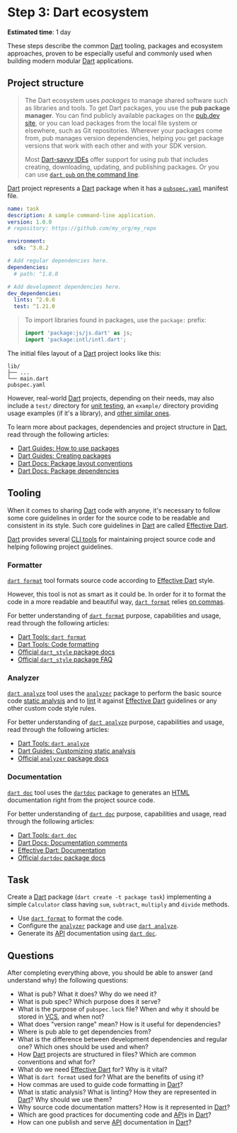Step 3: Dart ecosystem
======================

**Estimated time**: 1 day

These steps describe the common [Dart] tooling, packages and ecosystem approaches, proven to be especially useful and commonly used when building modern modular [Dart] applications.




## Project structure

> The Dart ecosystem uses _packages_ to manage shared software such as libraries and tools. To get Dart packages, you use the **pub package manager**. You can find publicly available packages on the [pub.dev site][pub.dev], or you can load packages from the local file system or elsewhere, such as Git repositories. Wherever your packages come from, pub manages version dependencies, helping you get package versions that work with each other and with your SDK version.
> 
> Most [Dart-savvy IDEs][11] offer support for using pub that includes creating, downloading, updating, and publishing packages. Or you can use [`dart pub` on the command line][12].

[Dart] project represents a [Dart] package when it has a [`pubspec.yaml`] manifest file.
```yaml
name: task
description: A sample command-line application.
version: 1.0.0
# repository: https://github.com/my_org/my_repo

environment:
  sdk: ^3.0.2

# Add regular dependencies here.
dependencies:
  # path: ^1.8.0

# Add development dependencies here.
dev_dependencies:
  lints: ^2.0.0
  test: ^1.21.0
```

> To import libraries found in packages, use the `package:` prefix:
> ```dart
> import 'package:js/js.dart' as js;
> import 'package:intl/intl.dart';
> ```

The initial files layout of a [Dart] project looks like this:
```
lib/
├── ...
└── main.dart
pubspec.yaml
```
However, real-world [Dart] projects, depending on their needs, may also include a `test/` directory for [unit testing][13], an `example/` directory providing usage examples (if it's a library), and [other similar ones][16].

To learn more about packages, dependencies and project structure in [Dart], read through the following articles:
- [Dart Guides: How to use packages][14]
- [Dart Guides: Creating packages][15]
- [Dart Docs: Package layout conventions][16]
- [Dart Docs: Package dependencies][17]




## Tooling

When it comes to sharing [Dart] code with anyone, it's necessary to follow some core guidelines in order for the source code to be readable and consistent in its style. Such core guidelines in [Dart] are called [Effective Dart].

[Dart] provides several [CLI tools][20] for maintaining project source code and helping following project guidelines.


### Formatter

[`dart format`] tool formats source code according to [Effective Dart] style.

However, this tool is not as smart as it could be. In order for it to format the code in a more readable and beautiful way, [`dart format`] relies [on commas][21].

For better understanding of [`dart format`] purpose, capabilities and usage, read through the following articles:
- [Dart Tools: `dart format`][`dart format`]
- [Dart Tools: Code formatting][21]
- [Official `dart_style` package docs][`dart_style`]
- [Official `dart_style` package FAQ][22]


### Analyzer

[`dart analyze`] tool uses the [`analyzer`] package to perform the basic source code [static analysis][32] and to [lint][33] it against [Effective Dart] guidelines or any other custom code style rules.

For better understanding of [`dart analyze`] purpose, capabilities and usage, read through the following articles:
- [Dart Tools: `dart analyze`][`dart analyze`]
- [Dart Guides: Customizing static analysis][31]
- [Official `analyzer` package docs][`analyzer`]


### Documentation

[`dart doc`] tool uses the [`dartdoc`] package to generates an [HTML] documentation right from the project source code.

For better understanding of [`dart doc`] purpose, capabilities and usage, read through the following articles:
- [Dart Tools: `dart doc`][`dart doc`]
- [Dart Docs: Documentation comments][41]
- [Effective Dart: Documentation][42]
- [Official `dartdoc` package docs][`dartdoc`]




## Task

Create a [Dart] package (`dart create -t package task`) implementing a simple `Calculator` class having `sum`, `subtract`, `multiply` and `divide` methods.
- Use [`dart format`] to format the code.
- Configure the [`analyzer`] package and use [`dart analyze`].
- Generate its [API] documentation using [`dart doc`].




## Questions

After completing everything above, you should be able to answer (and understand why) the following questions:
- What is pub? What it does? Why do we need it?
- What is pub spec? Which purpose does it serve?
- What is the purpose of `pubspec.lock` file? When and why it should be stored in [VCS], and when not? 
- What does "version range" mean? How is it useful for dependencies?
- Where is pub able to get dependencies from?
- What is the difference between development dependencies and regular one? Which ones should be used and when?
- How [Dart] projects are structured in files? Which are common conventions and what for?
- What do we need [Effective Dart] for? Why is it vital?
- What is `dart format` used for? What are the benefits of using it?
- How commas are used to guide code formatting in [Dart]?
- What is static analysis? What is linting? How they are represented in [Dart]? Why should we use them?
- Why source code documentation matters? How is it represented in [Dart]?
- Which are good practices for documenting code and [API]s in [Dart]? 
- How can one publish and serve [API] documentation in [Dart]? 




[`analyzer`]: https://pub.dev/packages/analyzer
[`crypto`]: https://pub.dev/packages/crypto
[`dart analyze`]: https://dart.dev/tools/dart-analyze
[`dart doc`]: https://dart.dev/tools/dart-doc
[`dart format`]: https://dart.dev/tools/dart-format
[`dart_style`]: https://pub.dev/documentation/dart_style
[`dartdoc`]: https://pub.dev/documentation/dartdoc
[`pubspec.yaml`]: https://dart.dev/tools/pub/pubspec
[API]: https://en.wikipedia.org/wiki/API
[Dart]: https://dart.dev
[Effective Dart]: https://dart.dev/guides/language/effective-dart
[Flutter]: https://flutter.dev
[HTML]: https://en.wikipedia.org/wiki/HTML
[pub.dev]: https://pub.dev
[VCS]: https://en.wikipedia.org/wiki/Version_control

[11]: https://dart.dev/tools#ides-and-editors
[12]: https://dart.dev/tools/pub/cmd
[13]: https://en.wikipedia.org/wiki/Unit_testing
[14]: https://dart.dev/guides/packages
[15]: https://dart.dev/guides/libraries/create-library-packages
[16]: https://dart.dev/tools/pub/package-layout
[17]: https://dart.dev/tools/pub/dependencies
[20]: https://dart.dev/tools/dart-tool
[21]: https://docs.flutter.dev/tools/formatting#using-trailing-commas
[22]: https://github.com/dart-lang/dart_style/wiki/FAQ
[31]: https://dart.dev/guides/language/analysis-options
[32]: https://en.wikipedia.org/wiki/Static_program_analysis
[33]: https://en.wikipedia.org/wiki/Lint_(software)
[41]: https://dart.dev/language/comments#documentation-comments
[42]: https://dart.dev/effective-dart/documentation
